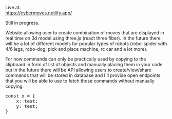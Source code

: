 Live at: </br>
https://cybermoves.netlify.app/ </br>

Still in progress.

Website allowing user to create combination of moves that are displayed in real time on 3d model using three.js (react three fiber). In the future there will be a lot of different models for popular types of robots (robo-spider with 4/6 legs, robo-dog, pick and place machine, rc car and a lot more).

For now commands can only be practically used by copying to the clipboard in form of list of objects and manually placing them in your code but in the future there will be API allowing users to create/view/share commands that will be stored in database and I'll provide open endpoints that you will be able to use to fetch those commands without manually copying.

<pre>
const x = {
    x: test;
    y: test;
}
</pre>
